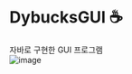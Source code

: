 # DybucksGUI ☕
자바로 구현한 GUI 프로그램 <br>
![image](https://user-images.githubusercontent.com/110442250/184793558-3c51d93c-2d52-4deb-9065-d72c8bc2f617.png)

